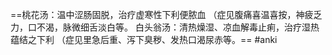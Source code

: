 ==桃花汤：温中涩肠固脱，治疗虚寒性下利便脓血
（症见腹痛喜温喜按，神疲乏力，口不渴，脉微细舌淡白等。 
白头翁汤：清热燥湿、凉血解毒止痢，治疗湿热蕴结之下利
（症见里急后重、泻下臭秽、发热口渴尿赤等。== 
#anki